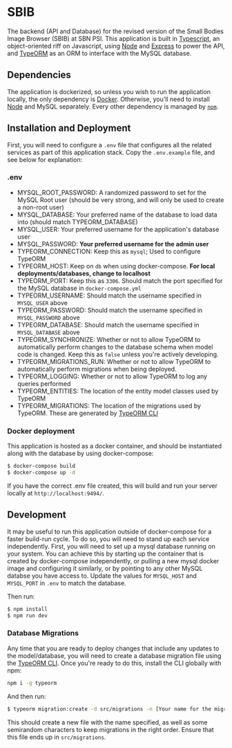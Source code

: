 # SBIB

The backend (API and Database) for the revised version of the Small Bodies Image Browser (SBIB) at SBN PSI. This application is built in [Typescript](https://www.typescriptlang.org/), an object-oriented riff on Javascript, using [Node](https://nodejs.org/en/) and [Express](https://expressjs.com/) to power the API, and [TypeORM](https://typeorm.io/) as an ORM to interface with the MySQL database.

## Dependencies
The application is dockerized, so unless you wish to run the application locally, the only dependency is [Docker](https://www.docker.com/). Otherwise, you'll need to install [Node](https://nodejs.org/en/) and MySQL separately. Every other dependency is managed by [`npm`](https://www.npmjs.com/).

## Installation and Deployment

First, you will need to configure a `.env` file that configures all the related services as part of this application stack. Copy the `.env.example` file, and see below for explanation:

### .env
- MYSQL_ROOT_PASSWORD: A randomized password to set for the MySQL Root user (should be very strong, and will only be used to create a non-root user)
- MYSQL_DATABASE: Your preferred name of the database to load data into (should match TYPEORM_DATABASE)
- MYSQL_USER: Your preferred username for the application's database user
- MYSQL_PASSWORD: **Your preferred username for the admin user**
- TYPEORM_CONNECTION: Keep this as `mysql`; Used to configure TypeORM
- TYPEORM_HOST: Keep on `db` when using docker-compose. **For local deployments/databases, change to localhost**
- TYPEORM_PORT: Keep this as `3306`. Should match the port specified for the MySQL database in `docker-compose.yml`
- TYPEORM_USERNAME: Should match the username specified in `MYSQL_USER` above
- TYPEORM_PASSWORD: Should match the username specified in `MYSQL_PASSWORD` above
- TYPEORM_DATABASE: Should match the username specified in `MYSQL_DATABASE` above
- TYPEORM_SYNCHRONIZE: Whether or not to allow TypeORM to automatically perform changes to the database schema when model code is changed. Keep this as `false` unless you're actively developing.
- TYPEORM_MIGRATIONS_RUN: Whether or not to allow TypeORM to automatically perform migrations when being deployed. 
- TYPEORM_LOGGING: Whether or not to allow TypeORM to log any queries performed
- TYPEORM_ENTITIES: The location of the entity model classes used by TypeORM
- TYPEORM_MIGRATIONS: The location of the migrations used by TypeORM. These are generated by [TypeORM CLI](https://github.com/typeorm/typeorm/blob/master/docs/using-cli.md)

### Docker deployment
This application is hosted as a docker container, and should be instantiated along with the database by using docker-compose:

```bash
$ docker-compose build
$ docker-compose up -d
```

If you have the correct .env file created, this will build and run your server locally at `http://localhost:9494/`.

## Development

It may be useful to run this application outside of docker-compose for a faster build-run cycle. To do so, you will need to stand up each service independently. First, you will need to set up a mysql database running on your system. You can achieve this by starting up the container that is created by docker-compose independently, or pulling a new mysql docker image and configuring it similarly, or by pointing to any other MySQL databse you have access to. Update the values for `MYSQL_HOST` and `MYSQL_PORT` in `.env` to match the database.

Then run:
```bash
$ npm install
$ npm run dev
```

### Database Migrations

Any time that you are ready to deploy changes that include any updates to the model/database, you will need to create a database migration file using the [TypeORM CLI](https://github.com/typeorm/typeorm/blob/master/docs/using-cli.md). Once you're ready to do this, install the CLI globally with npm:

```bash
npm i -g typeorm
```

And then run:

```bash
$ typeorm migration:create -d src/migrations -n [Your name for the migration]
```

This should create a new file with the name specified, as well as some semirandom characters to keep migrations in the right order. Ensure that this file ends up in `src/migrations`.